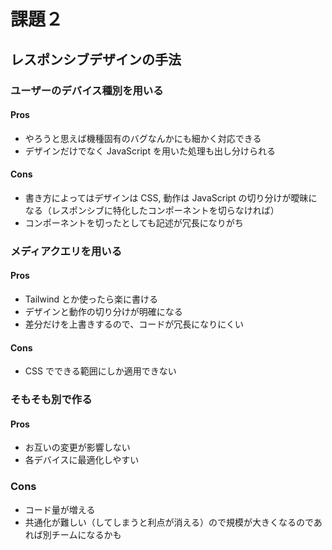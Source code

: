 # 課題２

## レスポンシブデザインの手法

### ユーザーのデバイス種別を用いる

#### Pros
* やろうと思えば機種固有のバグなんかにも細かく対応できる
* デザインだけでなく JavaScript を用いた処理も出し分けられる

#### Cons
* 書き方によってはデザインは CSS, 動作は JavaScript の切り分けが曖昧になる（レスポンシブに特化したコンポーネントを切らなければ）
* コンポーネントを切ったとしても記述が冗長になりがち

### メディアクエリを用いる

#### Pros
* Tailwind とか使ったら楽に書ける
* デザインと動作の切り分けが明確になる
* 差分だけを上書きするので、コードが冗長になりにくい

#### Cons
* CSS でできる範囲にしか適用できない

### そもそも別で作る

#### Pros
* お互いの変更が影響しない
* 各デバイスに最適化しやすい

### Cons
* コード量が増える
* 共通化が難しい（してしまうと利点が消える）ので規模が大きくなるのであれば別チームになるかも